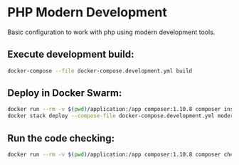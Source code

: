 # PHP Modern Development
Basic configuration to work with php using modern development tools.

## Execute development build:
```bash
docker-compose --file docker-compose.development.yml build
```

## Deploy in Docker Swarm:
```bash
docker run --rm -v $(pwd)/application:/app composer:1.10.8 composer install
docker stack deploy --compose-file docker-compose.development.yml modernphp
```

## Run the code checking:
```bash
docker run --rm -v $(pwd)/application:/app composer:1.10.8 composer check
```
